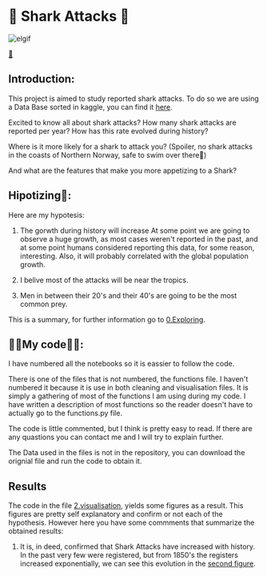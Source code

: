 # 🦈 Shark Attacks 🦈
![elgif](https://c.tenor.com/Yf2CEdBk__YAAAAC/finding-nemo-sharks.gif)


[🎹](https://www.youtube.com/watch?v=XqZsoesa55w&ab_channel=PinkfongBabyShark-Kids%27Songs%26Stories)
## Introduction:
This project is aimed to study reported shark attacks. To do so we are using a Data Base sorted in kaggle, you can find it [here](https://www.kaggle.com/teajay/global-shark-attacks).

Excited to know all about shark attacks? How many shark attacks are reported per year? How has this rate evolved during history? 

Where is it more likely for a shark to attack you? (Spoiler, no shark attacks in the coasts of Northern Norway, safe to swim over there🥶)

And what are the features that make you more appetizing to a Shark?

## Hipotizing🤔:
Here are my hypotesis:
1. The gorwth during history will increase At some point we are going to observe a huge growth, as most cases weren't reported in the past, and at some point humans considered reporting this data, for some reason, interesting. Also, it will probably correlated with the global population growth. 

2. I belive most of the attacks will be near the tropics.

3. Men in between their 20's and their 40's are going to be the most common prey. 

This is a summary, for further information go to [0.Exploring](https://github.com/Pomilusky/data-cleaning-pandas/blob/Pomilusky/Code/0.Exploring.ipynb).


## 👩‍💻My code👨‍💻:
I have numbered all the notebooks so it is eassier to follow the code. 

There is one of the files that is not numbered, the functions file. I haven't numbered it because it is use in both cleaning and visualisation files. It is simply a gathering of most of the functions I am using during my code. I have written a description of most functions so the reader doesn't have to actually go to the functions.py file. 

The code is little commented, but I think is pretty easy to read. If there are any quastions you can contact me and I will try to explain further. 

The Data used in the files is not in the repository, you can download the orignial file and run the code to obtain it. 

## Results
The code in the file [2.visualisation](https://github.com/Pomilusky/data-cleaning-pandas/blob/Pomilusky/Code/2.visualization.ipynb), yields some figures as a result. This figures are pretty self explanatory and confirm or not each of the hypothesis. However here you have some commments that summarize the obtained results:
1. It is, in deed, confirmed that Shark Attacks have increased with history. In the past very few were registered, but from 1850's the registers increased exponentially, we can see this evolution in the [second figure]().


